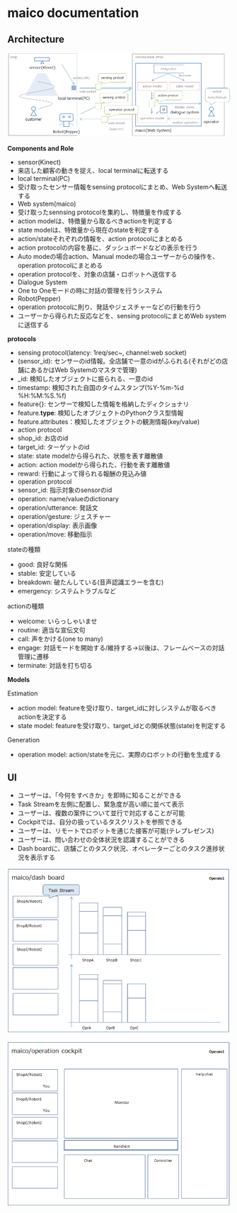 # maico documentation

## Architecture

![architecture.PNG](./images/architecture.PNG)

**Components and Role**

* sensor(Kinect)
 * 来店した顧客の動きを捉え、local terminalに転送する
* local terminal(PC)
 * 受け取ったセンサー情報をsensing protocolにまとめ、Web Systemへ転送する
* Web system(maico) 
 * 受け取ったsennsing protocolを集約し、特徴量を作成する
 * action modelは、特徴量から取るべきactionを判定する
 * state modelは、特徴量から現在のstateを判定する
 * action/stateそれぞれの情報を、action protocolにまとめる
 * action protocolの内容を基に、ダッシュボードなどの表示を行う
 * Auto modeの場合action、Manual modeの場合ユーザーからの操作を、operation protocolにまとめる
 * operation protocolを、対象の店舗・ロボットへ送信する
* Dialogue System
 * One to Oneモードの時に対話の管理を行うシステム
* Robot(Pepper)
 * operation protocolに則り、発話やジェスチャーなどの行動を行う
 * ユーザーから得られた反応などを、sensing protocolにまとめWeb systemに送信する

**protocols**

* sensing protocol(latency: 1req/sec~, channel:web socket)
 * (sensor_id): センサーのid情報。全店舗で一意のidがふられる(それがどの店舗にあるかはWeb Systemのマスタで管理)
 * _id: 検知したオブジェクトに振られる、一意のid
 * timestamp: 検知された自国のタイムスタンプ(%Y-%m-%d %H:%M:%S.%f)
 * feature{}: センサーで検知した情報を格納したディクショナリ
 * feature.__type__: 検知したオブジェクトのPythonクラス型情報
 * feature.attributes：検知したオブジェクトの観測情報(key/value)
* action protocol
 * shop_id: お店のid
 * target_id: ターゲットのid
 * state: state modelから得られた、状態を表す離散値
 * action: action modelから得られた、行動を表す離散値
 * reward: 行動によって得られる報酬の見込み値
* operation protocol
 * sensor_id: 指示対象のsensorのid
 * operation: name/valueのdictionary
 * operation/utterance: 発話文
 * operation/gesture: ジェスチャー
 * operation/display: 表示画像
 * operation/move: 移動指示

stateの種類

* good: 良好な関係
* stable: 安定している
* breakdown: 破たんしている(音声認識エラーを含む)
* emergency: システムトラブルなど

actionの種類

* welcome: いらっしゃいませ
* routine: 適当な宣伝文句
* call: 声をかける(one to many)
* engage: 対話モードを開始する/維持する->以後は、フレームベースの対話管理に遷移
* terminate: 対話を打ち切る


**Models**

Estimation

* action model: featureを受け取り、target_idに対しシステムが取るべきactionを決定する
* state model: featureを受け取り、target_idとの関係状態(state)を判定する

Generation

* operation model: action/stateを元に、実際のロボットの行動を生成する

## UI

* ユーザーは、「今何をすべきか」を即時に知ることができる
 * Task Streamを左側に配置し、緊急度が高い順に並べて表示
* ユーザーは、複数の案件について並行で対応することが可能
 * Cockpitでは、自分の扱っているタスクリストを参照できる
* ユーザーは、リモートでロボットを通じた接客が可能(テレプレゼンス)
* ユーザーは、問い合わせの全体状況を認識することができる
 * Dash boardに、店舗ごとのタスク状況、オペレーターごとのタスク進捗状況を表示する

![dashboard.PNG](./images/dashboard.PNG)

![cockpit.PNG](./images/cockpit.PNG)

